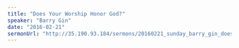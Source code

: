 ```yaml
---
title: "Does Your Worship Honor God?"
speaker: "Barry Gin"
date: "2016-02-21"
sermonUrl: "http://35.190.93.184/sermons/20160221_sunday_barry_gin_does_your_worship_honor_god.mp3"
---
```

